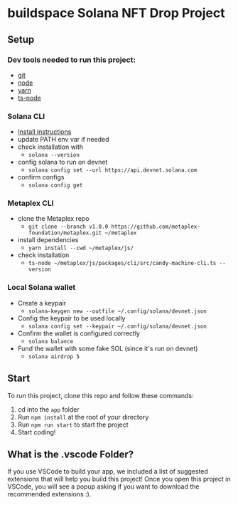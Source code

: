 # buildspace Solana NFT Drop Project

## Setup

### Dev tools needed to run this project:

- [git](https://git-scm.com/book/en/v2/Getting-Started-Installing-Git)
- [node](https://nodejs.org/en/download/)
- [yarn](https://classic.yarnpkg.com/lang/en/docs/install/#windows-stable)
- [ts-node](https://www.npmjs.com/package/ts-node#installation)

### Solana CLI

- [Install instructions](https://docs.solana.com/cli/install-solana-cli-tools#use-solanas-install-tool)
- update PATH env var if needed
- check installation with
  - `solana --version`
- config solana to run on devnet
  - `solana config set --url https://api.devnet.solana.com`
- confirm configs
  - `solana config get`

### Metaplex CLI

- clone the Metaplex repo
  - `git clone --branch v1.0.0 https://github.com/metaplex-foundation/metaplex.git ~/metaplex`
- install dependencies
  - `yarn install --cwd ~/metaplex/js/`
- check installation
  - `ts-node ~/metaplex/js/packages/cli/src/candy-machine-cli.ts --version`

### Local Solana wallet

- Create a keypair
  - `solana-keygen new --outfile ~/.config/solana/devnet.json`
- Config the keypair to be used locally
  - `solana config set --keypair ~/.config/solana/devnet.json`
- Confirm the wallet is configured correctly
  - `solana balance`
- Fund the wallet with some fake SOL (since it's run on devnet)
  - `solana airdrop 5`

## Start

To run this project, clone this repo and follow these commands:

1. cd into the `app` folder
2. Run `npm install` at the root of your directory
3. Run `npm run start` to start the project
4. Start coding!

## What is the .vscode Folder?

If you use VSCode to build your app, we included a list of suggested extensions that will help you build this project! Once you open this project in VSCode, you will see a popup asking if you want to download the recommended extensions :).
